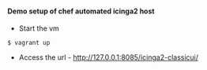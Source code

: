 #### Demo setup of chef automated icinga2 host

- Start the vm

```
$ vagrant up
```

- Access the url - http://127.0.0.1:8085/icinga2-classicui/
